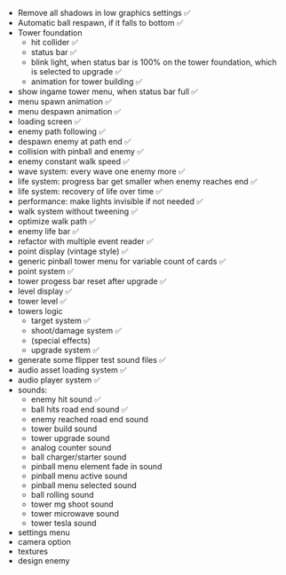 - Remove all shadows in low graphics settings ✅
- Automatic ball respawn, if it falls to bottom ✅
- Tower foundation
  - hit collider ✅
  - status bar ✅
  - blink light, when status bar is 100% on the tower foundation, which is selected to upgrade ✅
  - animation for tower building ✅
- show ingame tower menu, when status bar full ✅
- menu spawn animation ✅
- menu despawn animation ✅
- loading screen ✅
- enemy path following ✅
- despawn enemy at path end ✅
- collision with pinball and enemy ✅
- enemy constant walk speed ✅
- wave system: every wave one enemy more ✅
- life system: progress bar get smaller when enemy reaches end ✅
- life system: recovery of life over time ✅
- performance: make lights invisible if not needed ✅
- walk system without tweening ✅
- optimize walk path ✅
- enemy life bar ✅
- refactor with multiple event reader ✅
- point display (vintage style) ✅
- generic pinball tower menu for variable count of cards ✅
- point system ✅
- tower progess bar reset after upgrade ✅
- level display ✅
- tower level ✅
- towers logic
  - target system ✅
  - shoot/damage system ✅
  - (special effects)
  - upgrade system ✅
- generate some flipper test sound files ✅
- audio asset loading system ✅
- audio player system ✅
- sounds:
  - enemy hit sound ✅
  - ball hits road end sound ✅
  - enemy reached road end sound
  - tower build sound
  - tower upgrade sound
  - analog counter sound
  - ball charger/starter sound
  - pinball menu element fade in sound
  - pinball menu active sound
  - pinball menu selected sound
  - ball rolling sound
  - tower mg shoot sound
  - tower microwave sound
  - tower tesla sound
- settings menu
- camera option
- textures
- design enemy
